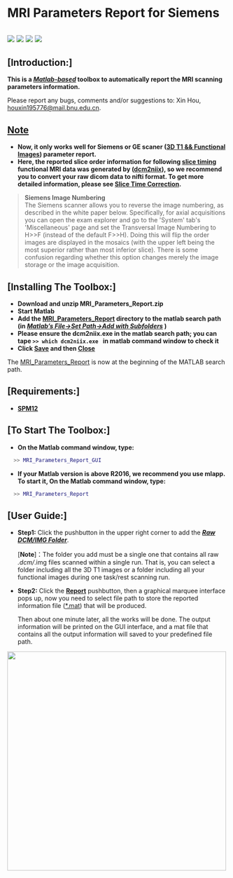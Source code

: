 # MRI Parameters Report for Siemens


![](https://img.shields.io/badge/updata-2023/08/15-orange.svg)
![](https://img.shields.io/badge/version-v3.0-brightgreen.svg)
![](https://img.shields.io/badge/release-2019/11/15-green.svg)
![](https://img.shields.io/badge/licese-GPLV3.0-blue.svg)
------

## [Introduction:]
**This is a ***[Matlab-based]()*** toolbox to automatically report the MRI scanning parameters information.**

Please report any bugs, comments and/or suggestions to: Xin Hou, [houxin195776@mail.bnu.edu.cn]().

## [Note]()
- **Now, it only works well for Siemens or GE scaner ([3D T1 && Functional Images]()) parameter report.**
- **Here, the reported slice order information for following [slice timing]() functional MRI data was generated by ([dcm2niix](https://github.com/rordenlab/dcm2niix)), so we recommend you to convert your raw dicom data to nifti format. To get more detailed information, please see [Slice Time Correction](https://www.mccauslandcenter.sc.edu/crnl/tools/stc).**

><b>Siemens Image Numbering</b><br>
The Siemens scanner allows you to reverse the image numbering, as described in the white paper below. Specifically, for axial acquisitions you can open the exam explorer and go to the 'System' tab's 'Miscellaneous' page and set the Transversal Image Numbering to H>>F (instead of the default F>>H). Doing this will flip the order images are displayed in the mosaics (with the upper left being the most superior rather than most inferior slice). There is some confusion regarding whether this option changes merely the image storage or the image acquisition.<br>

## [Installing The Toolbox:]

- **Download and unzip MRI_Parameters_Report.zip**
- **Start Matlab**
- **Add the [MRI_Parameters_Report]() directory to the matlab search path (in [*Matlab’s File->Set Path->Add with Subfolders*]() )**
- **Please ensure the dcm2niix.exe in the matlab search path; you can tape ```>> which dcm2niix.exe ``` in matlab command window to check it**  
- **Click [Save]() and then [Close]()**

The [MRI_Parameters_Report]() is now at the beginning of the MATLAB search path.
## [Requirements:]

- [**SPM12**](https://www.fil.ion.ucl.ac.uk/spm/software/spm12/)

## [To Start The Toolbox:]

- **On the Matlab command window, type:**
``` matlab
  >> MRI_Parameters_Report_GUI
```

- **If your Matlab version is above R2016, we recommend you use mlapp. To start it, On the Matlab command window, type:** 
``` matlab
  >> MRI_Parameters_Report
```
## [User Guide:]
- **Step1:** Click the pushbutton in the upper right corner to add the [***Raw DCM/IMG Folder***]().

  [**Note**]：The folder you add must be a single one that contains all raw *.dcm/*.img files scanned within a single run. That is, you can select a folder including all the 3D T1 images or a folder including all your functional images during one task/rest scanning run.

- **Step2:** Click the [**Report**]() pushbutton, then a graphical marquee interface pops up, now you need to select file path to store the reported information file ([*.mat]()) that will be produced. 

  Then about one minute later, all the works will be done. The output information will be printed on the GUI interface, and a mat file that contains all the output information will saved to your predefined file path.


<img src="https://github.com/bnuhouxin/imgstore/NIRS-KIT/nirs-kit-main.png" width="500" />
